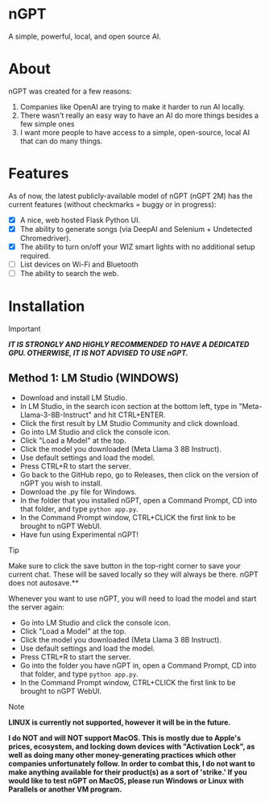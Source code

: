 # nGPT
A simple, powerful, local, and open source AI.
# About
nGPT was created for a few reasons:
1. Companies like OpenAI are trying to make it harder to run AI locally.
2. There wasn't really an easy way to have an AI do more things besides a few simple ones
3. I want more people to have access to a simple, open-source, local AI that can do many things.

# Features

As of now, the latest publicly-available model of nGPT (nGPT 2M) has the current features (without checkmarks = buggy or in progress):
- [x] A nice, web hosted Flask Python UI.
- [x] The ability to generate songs (via DeepAI and Selenium + Undetected Chromedriver).
- [x] The ability to turn on/off your WIZ smart lights with no additional setup required.
- [ ] List devices on Wi-Fi and Bluetooth
- [ ] The ability to search the web.

# Installation

> [!IMPORTANT]
> ***IT IS STRONGLY AND HIGHLY RECOMMENDED TO HAVE A DEDICATED GPU. OTHERWISE, IT IS NOT ADVISED TO USE nGPT.***

## Method 1: LM Studio (WINDOWS)
- Download and install LM Studio.
- In LM Studio, in the search icon section at the bottom left, type in "Meta-Llama-3-8B-Instruct" and hit CTRL+ENTER.
- Click the first result by LM Studio Community and click download.
- Go into LM Studio and click the console icon.
- Click "Load a Model" at the top.
- Click the model you downloaded (Meta Llama 3 8B Instruct).
- Use default settings and load the model.
- Press CTRL+R to start the server.
- Go back to the GitHub repo, go to Releases, then click on the version of nGPT you wish to install.
- Download the .py file for Windows.
- In the folder that you installed nGPT, open a Command Prompt, CD into that folder, and type ```python app.py```.
- In the Command Prompt window, CTRL+CLICK the first link to be brought to nGPT WebUI.
- Have fun using Experimental nGPT!

> [!TIP]
> Make sure to click the save button in the top-right corner to save your current chat. These will be saved locally so they will always be there. nGPT does not autosave.**

Whenever you want to use nGPT, you will need to load the model and start the server again:
- Go into LM Studio and click the console icon.
- Click "Load a Model" at the top.
- Click the model you downloaded (Meta Llama 3 8B Instruct).
- Use default settings and load the model.
- Press CTRL+R to start the server.
- Go into the folder you have nGPT in, open a Command Prompt, CD into that folder, and type ```python app.py```.
- In the Command Prompt window, CTRL+CLICK the first link to be brought to nGPT WebUI.

> [!NOTE]
> **LINUX is currently not supported, however it will be in the future.**
>
> **I do NOT and will NOT support MacOS. This is mostly due to Apple's prices, ecosystem, and locking down devices with "Activation Lock", as well as doing many other money-generating practices which other companies unfortunately follow. In order to combat this, I do not want to make anything available for their product(s) as a sort of 'strike.' If you would like to test nGPT on MacOS, please run Windows or Linux with Parallels or another VM program.**
